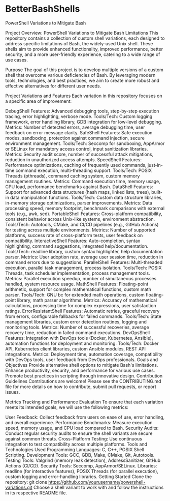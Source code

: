 # BetterBashShells
 PowerShell Variations to Mitigate Bash 


 Project Overview: PowerShell Variations to Mitigate Bash Limitations
This repository contains a collection of custom shell variations, each designed to address specific limitations of Bash, the widely-used Unix shell. These shells aim to provide enhanced functionality, improved performance, better security, and a more user-friendly experience, catering to a wide range of use cases.

Purpose
The goal of this project is to develop multiple versions of a custom shell that overcome various deficiencies of Bash. By leveraging modern tools, technologies, and best practices, we aim to create more robust and effective alternatives for different user needs.

Project Variations and Features
Each variation in this repository focuses on a specific area of improvement:

DebugShell
Features: Advanced debugging tools, step-by-step execution tracing, error highlighting, verbose mode.
Tools/Tech: Custom logging framework, error handling library, GDB integration for low-level debugging.
Metrics: Number of detected errors, average debugging time, user feedback on error message clarity.
SafeShell
Features: Safe execution modes, sandboxing, protection against command injection, secure environment management.
Tools/Tech: Seccomp for sandboxing, AppArmor or SELinux for mandatory access control, input sanitization libraries.
Metrics: Security audit score, number of successful attack mitigations, reduction in unauthorized access attempts.
SpeedShell
Features: Performance optimizations, caching of frequently used commands, just-in-time command execution, multi-threading support.
Tools/Tech: POSIX Threads (pthreads), command caching system, custom memory management routines.
Metrics: Command execution time, memory usage, CPU load, performance benchmarks against Bash.
DataShell
Features: Support for advanced data structures (hash maps, linked lists, trees), built-in data manipulation functions.
Tools/Tech: Custom data structure libraries, in-memory storage optimizations, parser improvements.
Metrics: Data processing speed, memory footprint, benchmark comparisons with external tools (e.g., awk, sed).
PortableShell
Features: Cross-platform compatibility, consistent behavior across Unix-like systems, environment abstraction.
Tools/Tech: Autotools, CMake, and CI/CD pipelines (e.g., GitHub Actions) for testing across multiple environments.
Metrics: Number of supported platforms, success rate of cross-platform tests, user feedback on compatibility.
InteractiveShell
Features: Auto-completion, syntax highlighting, command suggestions, integrated help/documentation.
Tools/Tech: readline library, custom syntax highlighter, help documentation parser.
Metrics: User adoption rate, average user session time, reduction in command errors due to suggestions.
ParallelShell
Features: Multi-threaded execution, parallel task management, process isolation.
Tools/Tech: POSIX Threads, task scheduler implementation, process management tools.
Metrics: Parallel execution speedup, number of simultaneous processes handled, system resource usage.
MathShell
Features: Floating-point arithmetic, support for complex mathematical functions, custom math parser.
Tools/Tech: GNU bc for extended math operations, custom floating-point library, math parser algorithms.
Metrics: Accuracy of mathematical calculations, processing time for complex expressions, user satisfaction ratings.
ErrorResistantShell
Features: Automatic retries, graceful recovery from errors, configurable fallbacks for failed commands.
Tools/Tech: State management libraries, custom error detection routines, logging and monitoring tools.
Metrics: Number of successful recoveries, average recovery time, reduction in failed command executions.
DevOpsShell
Features: Integration with DevOps tools (Docker, Kubernetes, Ansible), automation functions for deployment and monitoring.
Tools/Tech: Docker API, Kubernetes client libraries, custom Ansible modules, REST API integrations.
Metrics: Deployment time, automation coverage, compatibility with DevOps tools, user feedback from DevOps professionals.
Goals and Objectives
Provide alternative shell options to mitigate Bash's limitations.
Enhance productivity, security, and performance for various use cases.
Promote best practices in scripting through innovative design.
Contribution Guidelines
Contributions are welcome! Please see the CONTRIBUTING.md file for more details on how to contribute, submit pull requests, or report issues.

Metrics Tracking and Performance Evaluation
To ensure that each variation meets its intended goals, we will use the following metrics:

User Feedback: Collect feedback from users on ease of use, error handling, and overall experience.
Performance Benchmarks: Measure execution speed, memory usage, and CPU load compared to Bash.
Security Audits: Conduct regular security audits to ensure the shell variants are secure against common threats.
Cross-Platform Testing: Use continuous integration to test compatibility across multiple platforms.
Tools and Technologies Used
Programming Languages: C, C++, POSIX Shell Scripting.
Development Tools: GCC, GDB, Make, CMake, Git, Autotools.
Testing Tools: Valgrind (memory leak detection), AddressSanitizer, GitHub Actions (CI/CD).
Security Tools: Seccomp, AppArmor/SELinux.
Libraries: readline (for interactive features), POSIX Threads (for parallel execution), custom logging and error-handling libraries.
Getting Started
Clone the repository: git clone https://github.com/yourusername/powershell-variations.git
Choose a shell variant to work with and follow the instructions in its respective README file.
